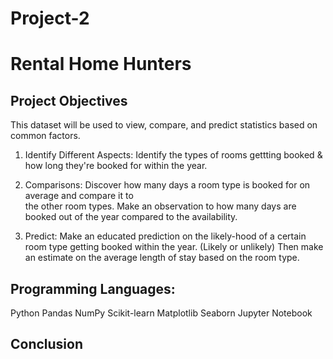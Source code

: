 # Project-2
# Rental Home Hunters
  ## Project Objectives
  This dataset will be used to view, compare, and predict statistics based on common factors.
  1. Identify Different Aspects: Identify the types of rooms gettting booked & how long they're
    booked for within the year.
    
  2. Comparisons: Discover how many days a room type is booked for on average and compare it to  
    the other room types. Make an observation to how many days are booked out of the year compared
    to the availability.

  3. Predict: Make an educated prediction on the likely-hood of a certain room type getting booked
    within the year. (Likely or unlikely) Then make an estimate on the average length of stay based 
    on the room type.

  ## Programming Languages: 

  Python
  Pandas 
  NumPy
  Scikit-learn
  Matplotlib
  Seaborn
  Jupyter Notebook

  ## Conclusion 
  
